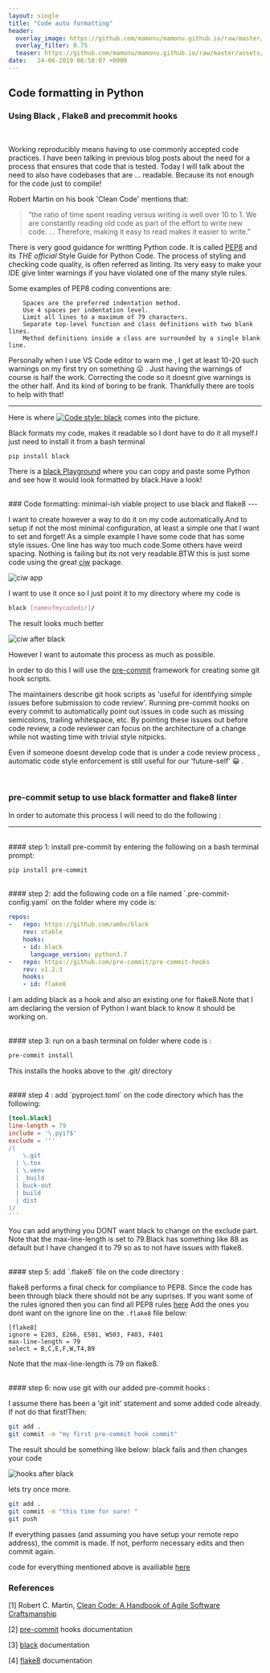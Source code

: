 ```yaml
---
layout: single
title: "Code auto formatting"
header:
  overlay_image: https://github.com/mamonu/mamonu.github.io/raw/master/assets/cmft/codefmt-bg.jpg
  overlay_filter: 0.75
  teaser: https://github.com/mamonu/mamonu.github.io/raw/master/assets/cmft/codefmt-bg.jpg
date:   24-06-2019 06:58:07 +0000
---
```



## Code formatting in Python

### Using Black , Flake8 and precommit hooks

<br /> 

Working reproducibly means having to use commonly accepted code practices. I have been talking in previous blog posts 
about the need for a process that ensures that code that is tested. Today I will talk about the need
to also have codebases that are ... readable. Because its not enough for the code just to compile! 

Robert Martin on his book 'Clean Code' mentions that:

> “the ratio of time spent reading versus writing is well over 10 to 1. 
> We are constantly reading old code as part of the effort to write new code. ... Therefore, making it easy to 
> read makes it easier to write.” 

There is very good guidance for writting Python code. It is called [PEP8](https://www.python.org/dev/peps/pep-0008/) and its 
*THE official* Style Guide for Python Code. The process of styling and checking code quality, is often referred as linting.
Its very easy to make your IDE give linter warnings if you have violated one of the many style rules.


Some examples of PEP8 coding conventions are:

        Spaces are the preferred indentation method.
        Use 4 spaces per indentation level.
        Limit all lines to a maximum of 79 characters.
        Separate top-level function and class definitions with two blank lines.
        Method definitions inside a class are surrounded by a single blank line.

  
Personally when I use VS Code editor to warn me , I get at least 10-20 such warnings on my first try on something 😛 . 
Just having the warnings of course is half the work. Correcting the code so it doesnt give warnings is the other half.
And its kind of boring to be frank. Thankfully there are tools to help with that!

---


Here is where  [![Code style: black](https://img.shields.io/badge/code%20style-black-000000.svg)](https://github.com/ambv/black) comes into the picture.

Black formats my code, makes it readable so I dont have to do it all myself.I just need to install it from a bash terminal

```bash
pip install black
```

There is a [black Playground](https://black.now.sh/?version=stable&state=_Td6WFoAAATm1rRGAgAhARYAAAB0L-Wj4ARIAmpdAD2IimZxl1N_WlkPinBFoXIfdFTaTVkGVeHShArYj9yPlDvwBA7LhGo8BvRQqDilPtgsfdKl-ha7EFp0Ma6lY_06IceKiVsJ3BpoICJM9wU1VJLD7l3qd5xTmo78LqThf9uibGWcWCD16LBOn0JK8rhhx_Gf2ClySDJtvm7zQJ1Z-Ipmv9D7I_zhjztfi2UTVsJp7917XToHBm2EoNZqyE8homtGskFIiif5EZthHQvvOj8S2gJx8_t_UpWp1ScpIsD_Xq83LX-B956I_EBIeNoGwZZPFC5zAIoMeiaC1jU-sdOHVucLJM_x-jkzMvK8Utdfvp9MMvKyTfb_BZoe0-FAc2ZVlXEpwYgJVAGdCXv3lQT4bpTXyBwDrDVrUeJEg5cXH4TUTNf-yo029ofjTcZgdwbwkBGElHbHHsQNOhuA4R9GbE2Xx6TfVmH9I4AsqU3ohV7t3GkBwkM8XInLiVOQZ4p5yjM-SW4u3I6_BUS8o2djSZaPvzZPDScXVk1OXu3w0wV7DfrgiK_dpzHntoOvqSHrNLg-Ea6zvV6G2nil3QBTBPl5PDtMwDKchtvwmlhnbvTOrh53X9EnSe8QtRKbMLO4pxx4bAJX-hVCXl5OHpCGZLowD7JdKj1-NctJy9DL99yr-X6yu7KwGCYG7t3fm-lt7Lg_HS9xbBrWDVKBKwM2F7hmR1_n9RFjznRBHD3OpHKlgiWjbWJI0Q6GhXazSt_NVH1KtFiY_UPzzuchkeq2AcjGvQd3-ZPkoFJkNU1Xx7q1i62bM0OKwmDiCfvkAawxnd7m-XNxYKWe-wOQsezLPJVoqGQVoAAAAMKfaCNgGGWKAAGGBckIAABcXArGscRn-wIAAAAABFla)
where you can copy and paste some Python and see how it would look formatted by black.Have a look!

<br /> 
### Code formatting: minimal-ish viable project to use black and flake8 
---

I want to create however a way to do it on my code automatically.And to setup if not the most minimal configuration, 
at least a simple one that I want to set and forget! As a simple example I have some code that has some 
style issues. One line has way too much code.Some others have weird spacing. Nothing is failing but its not very readable.BTW this is just some code using the great [ciw](https://github.com/CiwPython/Ciw) package.

![ciw app](https://github.com/mamonu/mamonu.github.io/raw/master/assets/cmft/ciw-preblack.png)

I want to use it once so I just point it to my directory where my code is

```bash
black [nameofmycodedir]/
```

The result looks much better 


![ciw after black](https://github.com/mamonu/mamonu.github.io/raw/master/assets/cmft/after-black.png)


However I want to automate this process as much as possible. 


In order to do this I will use the [pre-commit](https://github.com/pre-commit/pre-commit) framework for creating some git hook scripts.


The maintainers describe git hook scripts as 'useful for identifying simple issues before submission to code review'. 
Running pre-commit hooks on every commit to automatically point out issues in code such as missing semicolons, trailing whitespace, etc. By pointing these issues out before code review, a code reviewer can focus on the architecture of a change while not wasting time with trivial style nitpicks.


Even if someone doesnt develop code that is under a code review process , automatic code style enforcement is still 
useful for our 'future-self' 😀 . 

<br /> 

### pre-commit setup to use black formatter and flake8 linter

In order to automate this process I will need to do the following :

---

<br /> 
#### step 1: install pre-commit by entering the following on a bash terminal prompt:
<br /> 


```bash
pip install pre-commit
```

<br /> 
#### step 2: add the following code on a file named `.pre-commit-config.yaml` on the folder where my code is:
<br /> 

```yaml
repos:
-   repo: https://github.com/ambv/black
    rev: stable
    hooks:
    - id: black
      language_version: python3.7
-   repo: https://github.com/pre-commit/pre-commit-hooks
    rev: v1.2.3
    hooks:
    - id: flake8
```

I am adding black as a hook and also an existing one for flake8.Note that I am declaring the version of Python I want black to
know it should be working on.


<br /> 
#### step 3: run on a bash terminal on folder where code is :
<br /> 

```bash
pre-commit install
```
This installs the hooks above to the .git/ directory

<br /> 
#### step 4 : add `pyproject.toml` on the code directory which has the following:
<br /> 

```toml
[tool.black]
line-length = 79
include = '\.pyi?$'
exclude = '''
/(
    \.git
  | \.tox
  | \.venv
  | _build
  | buck-out
  | build
  | dist
)/
'''
```

You can add anything you DONT want black to change on the exclude part.
Note that the max-line-length is set to 79.Black has something like 88 as default but I have changed it to 79 so
as to not have issues with flake8. 

<br /> 
#### step 5: add `.flake8` file on the code directory :
<br /> 

flake8 performs a final check for compliance to PEP8. Since the code has been through black there should not be any suprises.
If you want some of the rules ignored then you can find all PEP8 rules [here](https://www.python.org/dev/peps/#finished-peps-done-with-a-stable-interface)
Add the ones you dont want on the ignore line on the `.flake8` file below:

```flake8
[flake8]
ignore = E203, E266, E501, W503, F403, F401
max-line-length = 79
select = B,C,E,F,W,T4,B9
```


Note that the max-line-length is 79 on flake8.

<br /> 
#### step 6: now use git with our added pre-commit hooks  :
<br /> 

I assume there has been a 'git init' statement and some added code already. If not do that first!Then:

```bash
git add .
git commit -m "my first pre-commit hook commit"
```

The result should be something like below:
black fails and then changes your code

![hooks after black](https://github.com/mamonu/mamonu.github.io/raw/master/assets/cmft/commithook2.png)

lets try once more.


```bash
git add .
git commit -m "this time for sure! "
git push
```
If everything passes (and assuming you have setup your remote repo address), the commit is made. 
If not, perform necessary edits and then commit again.


code for everything mentioned above is availiable [here]()



### References 

 [1] Robert C. Martin, [Clean Code: A Handbook of Agile Software Craftsmanship](https://www.goodreads.com/book/show/3735293-clean-code)
 
 [2] [pre-commit](https://pre-commit.com/) hooks documentation
 
 [3] [black](https://black.readthedocs.io/en/stable/) documentation
 
 [4] [flake8](http://flake8.pycqa.org/en/latest/index.html) documentation
 
 
 
 
 
